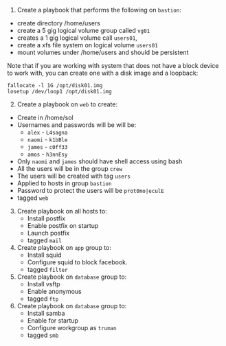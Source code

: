1. Create a playbook that performs the following on `bastion`:
  - create directory /home/users
  - create a 5 gig logical volume group called `vg01`
  - creates a 1 gig logical volume call `users01`, 
  - create a xfs file system on logical volume `users01`
  - mount volumes under /home/users and should be persistent

Note that if you are working with system that does not have a block device to work with, you can create one with a disk image and a loopback:

```
fallocate -l 1G /opt/disk01.img
losetup /dev/loop1 /opt/disk01.img
```

2.  Create a playbook on `web` to create:
  - Create in /home/sol
  - Usernames and passwords will be will be:
     - `alex` - `L4sagna`
     - `naomi` - `k1bBle`
     - `james` - `c0ff33`
     - `amos` - `h3nnEsy`
  - Only `naomi` and `james` should have shell access using bash
  - All the users will be in the group `crew`
  - The users will be created with tag `users`
  - Applied to hosts in group `bastion`
  - Password to protect the users will be `prot0mo|eculE`
  - tagged `web` 
3. Create playbook on all hosts to:
   - Install postfix
   - Enable postfix on startup
   - Launch postfix
   - tagged `mail`
4. Create playbook on `app` group to:
   - Install squid
   - Configure squid to block facebook.
   - tagged `filter`
5. Create playbook on `database` group to:
   - Install vsftp
   - Enable anonymous
   - tagged `ftp`
6. Create playbook on `database` group to:
   - Install samba
   - Enable for startup
   - Configure workgroup as `truman`
   - tagged `smb`
